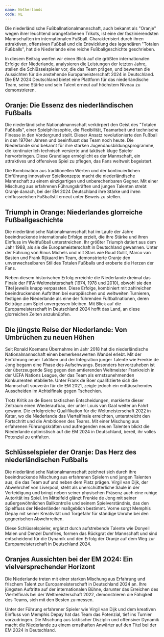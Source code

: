 ```yaml
---
name: Netherlands
code: NL
---
```


Die niederländische Fußballnationalmannschaft, auch bekannt als "Oranje" wegen ihrer leuchtend orangefarbenen Trikots, ist eine der faszinierendsten Mannschaften im internationalen Fußball. Charakterisiert durch ihren attraktiven, offensiven Fußball und die Entwicklung des legendären "Totalen Fußballs", hat die Niederlande eine reiche Fußballgeschichte geschrieben. 

In diesem Beitrag werfen wir einen Blick auf die größten internationalen Erfolge der Niederlande, analysieren die Leistungen der letzten Jahre, stellen die Schlüsselspieler vor, die das Team prägen, und bewerten die Aussichten für die anstehende Europameisterschaft 2024 in Deutschland. Die EM 2024 Deutschland bietet eine Plattform für das niederländische Team, seine Stärke und sein Talent erneut auf höchstem Niveau zu demonstrieren.


## Oranje: Die Essenz des niederländischen Fußballs

Die niederländische Nationalmannschaft verkörpert den Geist des "Totalen Fußballs", einer Spielphilosophie, die Flexibilität, Teamarbeit und technische Finesse in den Vordergrund stellt. Dieser Ansatz revolutionierte den Fußball in den 1970er Jahren und beeinflusst das Team noch heute. Die Niederlande sind bekannt für ihre starken Jugendausbildungsprogramme, die kontinuierlich technisch versierte und taktisch kluge Spieler hervorbringen. Diese Grundlage ermöglicht es der Mannschaft, ein attraktives und offensives Spiel zu pflegen, das Fans weltweit begeistert. 

Die Kombination aus traditionellen Werten und der kontinuierlichen Einführung innovativer Spielkonzepte macht die niederländische Mannschaft zu einem einzigartigen und unberechenbaren Gegner. Mit einer Mischung aus erfahrenen Führungskräften und jungen Talenten strebt Oranje danach, bei der EM 2024 Deutschland ihre Stärke und ihren einflussreichen Fußballstil erneut unter Beweis zu stellen.


## Triumph in Orange: Niederlandes glorreiche Fußballgeschichte

Die niederländische Nationalmannschaft hat im Laufe der Jahre beeindruckende internationale Erfolge erzielt, die ihre Stärke und ihren Einfluss im Weltfußball unterstreichen. Ihr größter Triumph datiert aus dem Jahr 1988, als sie die Europameisterschaft in Deutschland gewannen. Unter der Führung von Rinus Michels und mit Stars wie Ruud Gullit, Marco van Basten und Frank Rijkaard im Team, demonstrierte Oranje den unverwechselbaren Stil des Totalen Fußballs und eroberte die Herzen der Fans. 

Neben diesem historischen Erfolg erreichte die Niederlande dreimal das Finale der FIFA-Weltmeisterschaft (1974, 1978 und 2010), obwohl sie den Titel jeweils knapp verpassten. Diese Erfolge, kombiniert mit zahlreichen beeindruckenden Auftritten bei europäischen und weltweiten Turnieren, festigen die Niederlande als eine der führenden Fußballnationen, deren Beiträge zum Spiel unvergessen bleiben. Mit Blick auf die Europameisterschaft in Deutschland 2024 hofft das Land, an diese glorreichen Zeiten anzuknüpfen.


## Die jüngste Reise der Niederlande: Von Umbrüchen zu neuen Höhen

Seit Ronald Koemans Übernahme im Jahr 2018 hat die niederländische Nationalmannschaft einen bemerkenswerten Wandel erlebt. Mit der Einführung neuer Taktiken und der Integration junger Talente wie Frenkie de Jong begann eine Phase des Aufschwungs. Besonders hervorzuheben ist der überzeugende Sieg gegen den amtierenden Weltmeister Frankreich in der UEFA Nations League, der das Team als ernstzunehmenden Konkurrenten etablierte. Unter Frank de Boer qualifizierte sich die Mannschaft souverän für die EM 2021, zeigte jedoch ein enttäuschendes Ausscheiden im Achtelfinale gegen Tschechien. 

Trotz Kritik an de Boers taktischen Entscheidungen, markierte dieser Zeitraum einen Wiederaufbau, der unter Louis van Gaal weiter an Fahrt gewann. Die erfolgreiche Qualifikation für die Weltmeisterschaft 2022 in Katar, wo die Niederlande das Viertelfinale erreichten, unterstreicht den Fortschritt und die Ambitionen des Teams. Mit einer Mischung aus erfahrenen Führungskräften und aufregenden neuen Talenten blickt die Niederlande optimistisch auf die EM 2024 in Deutschland, bereit, ihr volles Potenzial zu entfalten.


## Schlüsselspieler der Oranje: Das Herz des niederländischen Fußballs

Die niederländische Nationalmannschaft zeichnet sich durch ihre beeindruckende Mischung aus erfahrenen Spielern und jungen Talenten aus, die das Team auf und neben dem Platz prägen. Virgil van Dijk, der Abwehrchef von Liverpool, steht als unerschütterliche Säule in der Verteidigung und bringt neben seiner physischen Präsenz auch eine ruhige Autorität ins Spiel. Im Mittelfeld glänzt Frenkie de Jong mit seiner außergewöhnlichen Ballkontrolle und seinem Spielverständnis, das den Spielfluss der Niederländer maßgeblich bestimmt. Vorne sorgt Memphis Depay mit seiner Kreativität und Torgefahr für ständige Unruhe bei den gegnerischen Abwehrreihen. 

Diese Schlüsselspieler, ergänzt durch aufstrebende Talente wie Donyell Malen und Denzel Dumfries, formen das Rückgrat der Mannschaft und sind entscheidend für die Dynamik und den Erfolg der Oranje auf dem Weg zur Europameisterschaft in Deutschland 2024.


## Oranjes Aussichten bei der EM 2024: Ein vielversprechender Horizont

Die Niederlande treten mit einer starken Mischung aus Erfahrung und frischem Talent zur Europameisterschaft in Deutschland 2024 an. Ihre jüngsten Auftritte auf der internationalen Bühne, darunter das Erreichen des Viertelfinals bei der Weltmeisterschaft 2022, demonstrieren die Fähigkeit des Teams, sich mit den Besten zu messen. 

Unter der Führung erfahrener Spieler wie Virgil van Dijk und dem kreativen Einfluss von Memphis Depay hat das Team das Potenzial, tief ins Turnier vorzudringen. Die Mischung aus taktischer Disziplin und offensiver Dynamik macht die Niederlande zu einem ernsthaften Anwärter auf den Titel bei der EM 2024 in Deutschland.

